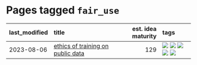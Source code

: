 # Pages tagged `fair_use`

|last_modified|title|est. idea maturity|tags
|:---|:---|---:|:---|
|2023-08-06|[ethics of training on public data](../ethics_of_public_data.md)|129|[![](https://img.shields.io/badge/tag-ai_ethics-8b768)](../tags/ai_ethics.md) [![](https://img.shields.io/badge/tag-ethics-3c3258)](../tags/ethics.md) [![](https://img.shields.io/badge/tag-fair_use-d47f6f)](../tags/fair_use.md) [![](https://img.shields.io/badge/tag-philosophy-d5ffe)](../tags/philosophy.md) [![](https://img.shields.io/badge/tag-remix_culture-913db)](../tags/remix_culture.md)|